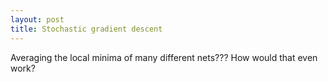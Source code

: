 ```yaml
---
layout: post
title: Stochastic gradient descent
---
```


Averaging the local minima of many different nets??? How would that even work?